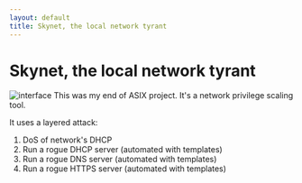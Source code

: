 ```yaml
---
layout: default
title: Skynet, the local network tyrant
---
```


# Skynet, the local network tyrant
![interface](https://github.com/n4s3r/n4s3r.github.io/assets/145504084/fc4dafcc-ff18-4475-9eab-80dadff6b42b)
This was my end of ASIX project. It's a network privilege scaling tool.

It uses a layered attack:
1. DoS of network's DHCP
2. Run a rogue DHCP server (automated with templates)
3. Run a rogue DNS server (automated with templates)
4. Run a rogue HTTPS server (automated with templates)
